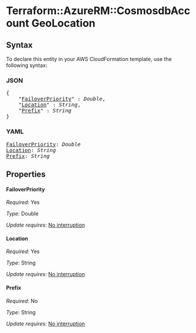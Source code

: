# Terraform::AzureRM::CosmosdbAccount GeoLocation

## Syntax

To declare this entity in your AWS CloudFormation template, use the following syntax:

### JSON

<pre>
{
    "<a href="#failoverpriority" title="FailoverPriority">FailoverPriority</a>" : <i>Double</i>,
    "<a href="#location" title="Location">Location</a>" : <i>String</i>,
    "<a href="#prefix" title="Prefix">Prefix</a>" : <i>String</i>
}
</pre>

### YAML

<pre>
<a href="#failoverpriority" title="FailoverPriority">FailoverPriority</a>: <i>Double</i>
<a href="#location" title="Location">Location</a>: <i>String</i>
<a href="#prefix" title="Prefix">Prefix</a>: <i>String</i>
</pre>

## Properties

#### FailoverPriority

_Required_: Yes

_Type_: Double

_Update requires_: [No interruption](https://docs.aws.amazon.com/AWSCloudFormation/latest/UserGuide/using-cfn-updating-stacks-update-behaviors.html#update-no-interrupt)

#### Location

_Required_: Yes

_Type_: String

_Update requires_: [No interruption](https://docs.aws.amazon.com/AWSCloudFormation/latest/UserGuide/using-cfn-updating-stacks-update-behaviors.html#update-no-interrupt)

#### Prefix

_Required_: No

_Type_: String

_Update requires_: [No interruption](https://docs.aws.amazon.com/AWSCloudFormation/latest/UserGuide/using-cfn-updating-stacks-update-behaviors.html#update-no-interrupt)

